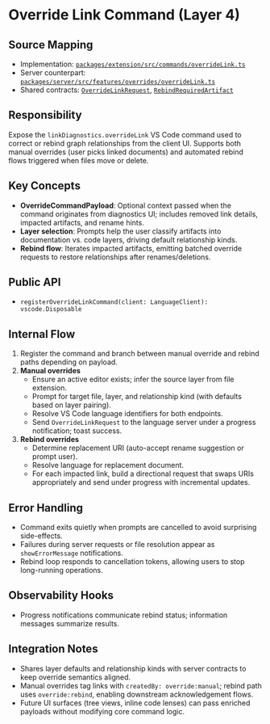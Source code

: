 # Override Link Command (Layer 4)

## Source Mapping
- Implementation: [`packages/extension/src/commands/overrideLink.ts`](../../../packages/extension/src/commands/overrideLink.ts)
- Server counterpart: [`packages/server/src/features/overrides/overrideLink.ts`](../../../packages/server/src/features/overrides/overrideLink.ts)
- Shared contracts: [`OverrideLinkRequest`](../../../packages/shared/src/contracts/overrides.ts), [`RebindRequiredArtifact`](../../../packages/shared/src/contracts/diagnostics.ts)

## Responsibility
Expose the `linkDiagnostics.overrideLink` VS Code command used to correct or rebind graph relationships from the client UI. Supports both manual overrides (user picks linked documents) and automated rebind flows triggered when files move or delete.

## Key Concepts
- **OverrideCommandPayload**: Optional context passed when the command originates from diagnostics UI; includes removed link details, impacted artifacts, and rename hints.
- **Layer selection**: Prompts help the user classify artifacts into documentation vs. code layers, driving default relationship kinds.
- **Rebind flow**: Iterates impacted artifacts, emitting batched override requests to restore relationships after renames/deletions.

## Public API
- `registerOverrideLinkCommand(client: LanguageClient): vscode.Disposable`

## Internal Flow
1. Register the command and branch between manual override and rebind paths depending on payload.
2. **Manual overrides**
   - Ensure an active editor exists; infer the source layer from file extension.
   - Prompt for target file, layer, and relationship kind (with defaults based on layer pairing).
   - Resolve VS Code language identifiers for both endpoints.
   - Send `OverrideLinkRequest` to the language server under a progress notification; toast success.
3. **Rebind overrides**
   - Determine replacement URI (auto-accept rename suggestion or prompt user).
   - Resolve language for replacement document.
   - For each impacted link, build a directional request that swaps URIs appropriately and send under progress with incremental updates.

## Error Handling
- Command exits quietly when prompts are cancelled to avoid surprising side-effects.
- Failures during server requests or file resolution appear as `showErrorMessage` notifications.
- Rebind loop responds to cancellation tokens, allowing users to stop long-running operations.

## Observability Hooks
- Progress notifications communicate rebind status; information messages summarize results.

## Integration Notes
- Shares layer defaults and relationship kinds with server contracts to keep override semantics aligned.
- Manual overrides tag links with `createdBy: override:manual`; rebind path uses `override:rebind`, enabling downstream acknowledgement flows.
- Future UI surfaces (tree views, inline code lenses) can pass enriched payloads without modifying core command logic.
